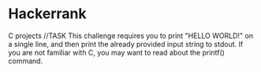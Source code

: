 # Hackerrank
C projects
//TASK
This challenge requires you to print "HELLO WORLD!"  on a single line, and then print the already provided input string to stdout. If you are not familiar with C, you may want to read about the printf() command.
